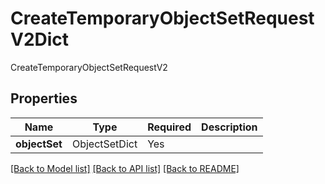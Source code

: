 # CreateTemporaryObjectSetRequestV2Dict

CreateTemporaryObjectSetRequestV2

## Properties
| Name | Type | Required | Description |
| ------------ | ------------- | ------------- | ------------- |
**objectSet** | ObjectSetDict | Yes |  |


[[Back to Model list]](../../README.md#documentation-for-models) [[Back to API list]](../../README.md#documentation-for-api-endpoints) [[Back to README]](../../README.md)
